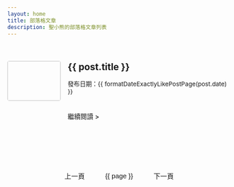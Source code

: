 ```yaml
---
layout: home
title: 部落格文章
description: 聖小熊的部落格文章列表
---
```


<script setup>
import { ref, computed } from 'vue'
import { data as allPosts } from '.vitepress/theme/posts.data.ts'

// 這段就是從單篇內容頁搬過來的，只是變成 function 方便每篇用
function formatDateExactlyLikePostPage(dateString) {
  if (dateString) {
    const date = new Date(dateString)
    const twDate = new Date(date.toLocaleString('en-US', { timeZone: 'Asia/Taipei' }))
    const yyyy = twDate.getFullYear()
    const mm = String(twDate.getMonth() + 1).padStart(2, '0')
    const dd = String(twDate.getDate()).padStart(2, '0')
    const hh = String(twDate.getHours()).padStart(2, '0')
    const min = String(twDate.getMinutes()).padStart(2, '0')
    return `${yyyy}-${mm}-${dd} ${hh}:${min}`
  }
  return ''
}

const postsPerPage = 10
const currentPage = ref(1)
const totalPages = computed(() => Math.ceil(allPosts.length / postsPerPage))
const paginatedPosts = computed(() => {
  const start = (currentPage.value - 1) * postsPerPage
  const end = start + postsPerPage
  return allPosts.slice(start, end)
})
const goToPage = (page) => {
  if (page >= 1 && page <= totalPages.value) {
    currentPage.value = page
    if (typeof window !== 'undefined') {
      window.scrollTo({ top: 0, behavior: 'smooth' })
    }
  }
}
const pageNumbers = computed(() => {
  const pages = []
  for (let i = 1; i <= totalPages.value; i++) {
    pages.push(i)
  }
  return pages
})
</script>

<div class="blog-home">
  <div class="blog-articles-grid">
    <div v-for="post in paginatedPosts" :key="post.url" class="post-item">
      <a :href="post.url" class="post-item-link">
        <div class="post-thumbnail-wrapper">
          <img :src="post.image" :alt="post.title" class="post-thumbnail" />
        </div>
        <div class="post-info">
          <h2 class="post-title">{{ post.title }}</h2>
          <p v-if="post.date" class="post-date">
            發布日期：{{ formatDateExactlyLikePostPage(post.date) }}
          </p>
          <div v-if="post.excerpt" class="post-excerpt" v-html="post.excerpt"></div>
          <span class="read-more">繼續閱讀 &gt;</span>
        </div>
      </a>
    </div>
  </div>
  <div class="pagination" v-if="totalPages > 1">
    <button class="pagination-button" :disabled="currentPage === 1" @click="goToPage(currentPage - 1)">上一頁</button>
    <button
      v-for="page in pageNumbers"
      :key="page"
      class="pagination-button"
      :class="{ active: page === currentPage }"
      @click="goToPage(page)">
      {{ page }}
    </button>
    <button class="pagination-button" :disabled="currentPage === totalPages" @click="goToPage(currentPage + 1)">下一頁</button>
  </div>
</div>

<style scoped>
.blog-home {
  max-width: 960px;
  margin: 0 auto;
  padding: 2rem 0;
}
.blog-articles-grid {
  display: grid;
  grid-template-columns: 1fr;
  gap: 1.5rem;
}
.post-item {
  border-bottom: 1px dashed var(--vp-c-divider);
  padding-bottom: 1.5rem;
  margin-bottom: 1.5rem;
  transition: transform 0.2s ease-in-out, background-color 0.2s ease-in-out;
}
.blog-articles-grid > .post-item:last-child {
  border-bottom: none;
}
.blog-articles-grid .post-item:nth-last-child(1):not(:only-child) {
  border-bottom: none;
}
.post-item:hover {
  transform: translateY(-3px);
  background-color: var(--vp-c-bg-soft);
}
.post-item-link {
  display: flex;
  align-items: flex-start;
  padding: 0.5rem 0;
  text-decoration: none;
  color: inherit;
  height: 100%;
}
.post-thumbnail-wrapper {
  flex-shrink: 0;
  width: 120px;
  height: 90px;
  margin-right: 1rem;
  border-radius: 4px;
  overflow: hidden;
}
.post-thumbnail {
  width: 100%;
  height: 100%;
  object-fit: cover;
}
.post-info {
  flex-grow: 1;
}
.post-info .post-title {
  border-top: none;
  padding-top: 0;
  margin-top: 0;
  font-size: 1.3rem;
  line-height: 1.3;
  margin-bottom: 0.5rem;
  color: var(--vp-c-text-1);
}
.post-date {
  color: var(--vp-c-text-2);
  font-size: 0.85rem;
  margin-bottom: 0.8rem;
}
.post-excerpt {
  color: var(--vp-c-text-2);
  line-height: 1.5;
  font-size: 0.95rem;
  margin-bottom: 1rem;
  display: -webkit-box;
  -webkit-line-clamp: 3;
  -webkit-box-orient: vertical;
  overflow: hidden;
  text-overflow: ellipsis;
}
.read-more {
  display: inline-block;
  color: var(--vp-c-brand-1);
  font-weight: 500;
  font-size: 0.9rem;
  margin-top: 0.5rem;
}
.read-more:hover {
  text-decoration: underline;
}
.pagination {
  display: flex;
  justify-content: center;
  align-items: center;
  margin-top: 3rem;
  gap: 0.5rem;
  flex-wrap: wrap;
}
.pagination-button {
  background-color: var(--vp-c-bg-soft);
  color: var(--vp-c-text-1);
  border: 1px solid var(--vp-c-divider);
  padding: 0.6rem 1.2rem;
  border-radius: 6px;
  cursor: pointer;
  transition: background-color 0.2s, border-color 0.2s, color 0.2s;
  font-size: 0.95rem;
}
.pagination-button:hover:not(:disabled) {
  background-color: var(--vp-c-brand-1);
  color: var(--vp-c-white);
  border-color: var(--vp-c-brand-1);
}
.pagination-button.active {
  background-color: var(--vp-c-brand-1);
  color: var(--vp-c-white);
  border-color: var(--vp-c-brand-1);
  cursor: default;
}
.pagination-button:disabled {
  opacity: 0.6;
  cursor: not-allowed;
}
@media (max-width: 767px) {
  .post-item-link {
    flex-direction: row;
    align-items: flex-start;
    text-align: left;
  }
  .post-thumbnail-wrapper {
    width: 100px;
    height: 75px;
    margin-right: 1rem;
    margin-bottom: 0;
  }
  .post-title {
    font-size: 1.25rem;
  }
  .post-excerpt {
    -webkit-line-clamp: 2;
  }
}
</style>
